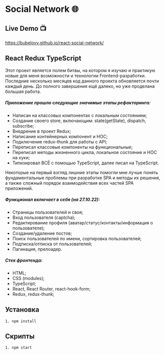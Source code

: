 # Social Network 🌐

## Live Demo 📺

https://bubelovv.github.io/react-social-network/

## React Redux TypeScript

Этот проект является полем битвы, на котором я изучаю и практикую новые для меня возможности и технологии Frontend-разработки.
Последние несколько месяцев код данного проекта обновляется почти каждый день. До полного завершения ещё далеко, но уже проделана большая работа.

##### Приложение прошло следующие значимые этапы рефакторинга:
* Написан на классовых компонентах с локальным состоянием;
* Создание своего store, включающим: state(getState), dispatch, subscribe;
* Внедрение в проект Redux;
* Написание контейнерных компонент и HOC;
* Подключение redux-thunk для работы с API;
* Переписал классовые компоненты на функциональные;
* Переписал методы жизненного цикла, локальное состояние и HOC на хуки;
* Типизировал ВСЁ с помощью TypeScript, далее писал на TypeScript.

Некоторые на первый взгляд лишние этапы помогли мне лучше понять фундаментальные
проблемы при разработке SPA и методы их решения, а также сложный порядок 
взаимодействия всех частей SPA приложений. 

##### Функционал включает в себя (на 27.10.22):
* Страницы пользователей и своя;
* Вход пользователя (captcha);
* Редактирование профиля (аватар/статус/контакты/информация о пользователе);
* Создание/удаление постов;
* Поиск пользователей по имени, сортировка пользователей;
* Подписка/отписка от пользователей;
* Пагинация, прелоадер.

##### Стек фронтенда:
* HTML;
* CSS (modules);
* TypeScript;
* React, React Router, react-hook-form;
* Redux, redux-thunk;

## Установка

```
1. npm install
```

## Скрипты

```
1. npm start
```